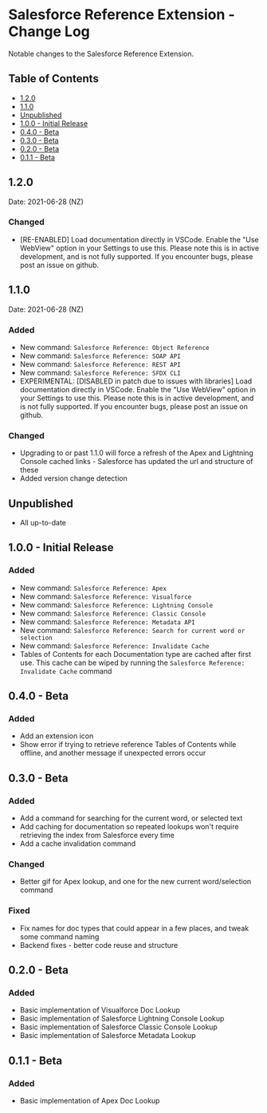 # Salesforce Reference Extension - Change Log

Notable changes to the Salesforce Reference Extension.

## Table of Contents
- [1.2.0](#120)
- [1.1.0](#110)
- [Unpublished](#unpublished)
- [1.0.0 - Initial Release](#100---initial-release)
- [0.4.0 - Beta](#040---beta)
- [0.3.0 - Beta](#030---beta)
- [0.2.0 - Beta](#020---beta)
- [0.1.1 - Beta](#011---beta)

## 1.2.0
Date: 2021-06-28 (NZ)
### Changed
 - \[RE-ENABLED\] Load documentation directly in VSCode. Enable the "Use WebView" option in your Settings to use this. Please note this is in active development, and is not fully supported. If you encounter bugs, please post an issue on github.
## 1.1.0
Date: 2021-06-28 (NZ)
### Added
 - New command: `Salesforce Reference: Object Reference`
 - New command: `Salesforce Reference: SOAP API`
 - New command: `Salesforce Reference: REST API`
 - New command: `Salesforce Reference: SFDX CLI`
 - EXPERIMENTAL: [DISABLED in patch due to issues with libraries] Load documentation directly in VSCode. Enable the "Use WebView" option in your Settings to use this. Please note this is in active development, and is not fully supported. If you encounter bugs, please post an issue on github.
### Changed
 - Upgrading to or past 1.1.0 will force a refresh of the Apex and Lightning Console cached links - Salesforce has updated the url and structure of these
 - Added version change detection
## Unpublished
 - All up-to-date
## 1.0.0 - Initial Release
### Added
 - New command: `Salesforce Reference: Apex`
 - New command: `Salesforce Reference: Visualforce`
 - New command: `Salesforce Reference: Lightning Console`
 - New command: `Salesforce Reference: Classic Console`
 - New command: `Salesforce Reference: Metadata API`
 - New command: `Salesforce Reference: Search for current word or selection`
 - New command: `Salesforce Reference: Invalidate Cache`
 - Tables of Contents for each Documentation type are cached after first use. This cache can be wiped by running the `Salesforce Reference: Invalidate Cache` command

## 0.4.0 - Beta
### Added
- Add an extension icon
- Show error if trying to retrieve reference Tables of Contents while offline, and another message if unexpected errors occur

## 0.3.0 - Beta
### Added
- Add a command for searching for the current word, or selected text
- Add caching for documentation so repeated lookups won't require retrieving the index from Salesforce every time
- Add a cache invalidation command
### Changed
- Better gif for Apex lookup, and one for the new current word/selection command
### Fixed
- Fix names for doc types that could appear in a few places, and tweak some command naming
- Backend fixes - better code reuse and structure

## 0.2.0 - Beta
### Added
- Basic implementation of Visualforce Doc Lookup
- Basic implementation of Salesforce Lightning Console Lookup
- Basic implementation of Salesforce Classic Console Lookup
- Basic implementation of Salesforce Metadata Lookup

## 0.1.1 - Beta
### Added
- Basic implementation of Apex Doc Lookup
